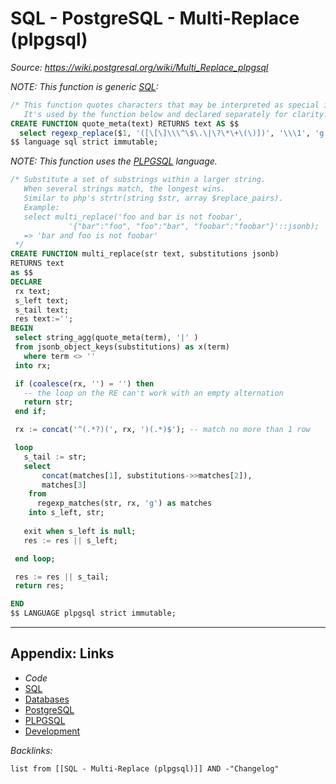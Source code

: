# SQL - PostgreSQL - Multi-Replace (plpgsql)

*Source: https://wiki.postgresql.org/wiki/Multi_Replace_plpgsql*

*NOTE: This function is generic [SQL](../../../../3-Resources/Tools/Developer%20Tools/Data%20Stack/Procedural%20Languages/SQL.md):*

````SQL
/* This function quotes characters that may be interpreted as special in a regular expression.
   It's used by the function below and declared separately for clarity. */
CREATE FUNCTION quote_meta(text) RETURNS text AS $$
  select regexp_replace($1, '([\[\]\\\^\$\.\|\?\*\+\(\)])', '\\\1', 'g');
$$ language sql strict immutable;
````

*NOTE: This function uses the [PLPGSQL](../../../../3-Resources/Tools/Developer%20Tools/Data%20Stack/Procedural%20Languages/PLPGSQL.md) language.*

````SQL
/* Substitute a set of substrings within a larger string.
   When several strings match, the longest wins.
   Similar to php's strtr(string $str, array $replace_pairs).
   Example:
   select multi_replace('foo and bar is not foobar',
             '{"bar":"foo", "foo":"bar", "foobar":"foobar"}'::jsonb);
   => 'bar and foo is not foobar'
 */
CREATE FUNCTION multi_replace(str text, substitutions jsonb)
RETURNS text
as $$
DECLARE
 rx text;
 s_left text;
 s_tail text;
 res text:='';
BEGIN
 select string_agg(quote_meta(term), '|' )
 from jsonb_object_keys(substitutions) as x(term)
   where term <> ''
 into rx;

 if (coalesce(rx, '') = '') then
   -- the loop on the RE can't work with an empty alternation
   return str;
 end if;

 rx := concat('^(.*?)(', rx, ')(.*)$'); -- match no more than 1 row   

 loop
   s_tail := str;
   select 
       concat(matches[1], substitutions->>matches[2]),
       matches[3]
    from
      regexp_matches(str, rx, 'g') as matches
    into s_left, str;
    
   exit when s_left is null;
   res := res || s_left;

 end loop;

 res := res || s_tail;
 return res;

END 
$$ LANGUAGE plpgsql strict immutable;
````

---

## Appendix: Links

* *Code*
* [SQL](../../../../3-Resources/Tools/Developer%20Tools/Data%20Stack/Procedural%20Languages/SQL.md)
* [Databases](../../../MOCs/Databases.md)
* [PostgreSQL](../../../../3-Resources/Tools/Developer%20Tools/Data%20Stack/Databases/PostgreSQL.md)
* [PLPGSQL](../../../../3-Resources/Tools/Developer%20Tools/Data%20Stack/Procedural%20Languages/PLPGSQL.md)
* [Development](../../../MOCs/Development.md)

*Backlinks:*

````dataview
list from [[SQL - Multi-Replace (plpgsql)]] AND -"Changelog"
````
